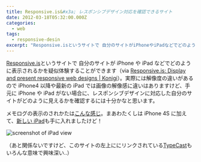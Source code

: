```yaml
---
title: Responsive.is&#x3a; レスポンシブデザイン対応を確認できるサイト
date: 2012-03-18T05:32:00.000Z
categories:
  - web
tags:
  - responsive-desin
excerpt: "Responsive.isというサイトで 自分のサイトがiPhoneやiPadなどでどのように表示されるかを疑似体験することができます（via Responsive.is: Display and present responsive web designs | Konigi）。実際には解像度の違いがあるのでiPhone4以降や最新のiPadでは画像の解像感に違いはありますけど、手元にiPhoneやiPadがない場合に、レスポンシブデザインに対応した自分のサイトがどのように見えるかを確認するには十分かなと思います。"
---
```


[Responsive.is](http://responsive.is/)というサイトで 自分のサイトが iPhone や iPad などでどのように表示されるかを疑似体験することができます（via [Responsive.is: Display and present responsive web designs | Konigi](http://konigi.com/tools/submissions/responsiveis-display-and-present-responsive-web-designs)）。実際には解像度の違いがあるので iPhone4 以降や最新の iPad では画像の解像感に違いはありますけど、手元に iPhone や iPad がない場合に、レスポンシブデザインに対応した自分のサイトがどのように見えるかを確認するには十分かなと思います。

メモログの表示のされかたは[こんな感じ](http://responsive.is/memolog.org)。まあわたくしは iPhone 4S に加えて、[新しい iPad](http://www.apple.com/jp/ipad/)も手に入れましたけど！

![screenshot of iPad view](http://farm8.staticflickr.com/7064/6845812558_c6750fa132_z.jpg)

（あと関係ないですけど、このサイトの左上ににリンクされている[TypeCast](http://beta.typecastapp.com/)もいろんな意味で興味深い..）
